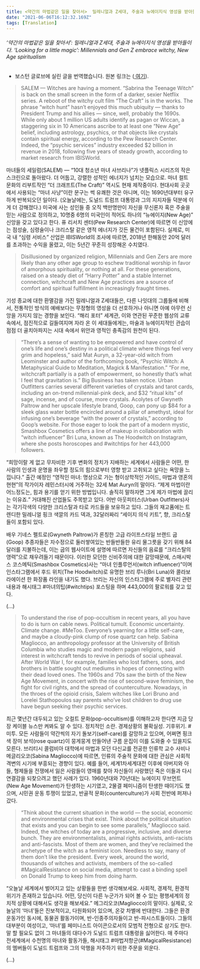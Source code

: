```yaml
---
title: <약간의 마법같은 일을 찾아서>  밀레니얼과 Z세대, 주술과 뉴에이지식 영성을 받아들이다. 
date: "2021-06-06T16:12:32.169Z"
tags: [Translation]
---
```


###### ‘약간의 마법같은 일을 찾아서’:  밀레니얼과 Z세대, 주술과 뉴에이지식 영성을 받아들이다. ‘Looking for a little magic’: Millennials and Gen Z embrace witchy, New Age spiritualism

* 보스턴 글로브에 실린 글을 번역했습니다. 원본 링크는 (<a href="https://www.bostonglobe.com/lifestyle/2019/10/30/millennials-and-gen-embrace-witchy-new-age-spiritualism/ojetIu5fYahXu4dxa2IF6I/story.html?event=event25" target="_blank"> 여기</a>).

> SALEM — Witches are having a moment. “Sabrina the Teenage Witch” is back on the small screen in the form of a darker, sexier Netflix series. A reboot of the witchy cult film “The Craft” is in the works. The phrase “witch hunt” hasn’t enjoyed this much ubiquity — thanks to President Trump and his allies — since, well, probably the 1690s. While only about 1 million US adults identify as pagan or Wiccan, a staggering six in 10 Americans ascribe to at least one “New Age” belief, including astrology, psychics, or that objects like crystals contain spiritual energy, according to the Pew Research Center. Indeed, the “psychic services” industry exceeded $2 billion in revenue in 2018, following five years of steady growth, according to market research from IBISWorld.

마녀들의 세일럼(SALEM) — “10대 청소년 마녀 사브리나”가 넷플릭스 시리즈의 작은 스크린으로 돌아왔다. 더 어둡고, 강렬한 성적인 에너지가 넘치는 모습으로. 마녀 컬트 문화의 리부트작인 “더 크래프트(The Craft)” 역시도 현재 제작중이다. 현대사회 곳곳에서 사용되는 “마녀 사냥”이란 문구는 썩 유쾌한 것은 아니며, 이는 1690년대부터 유구하게 반복되오던 일이다. (오늘날에는, 도널드 트럼프 대통령과 그의 지지자들 덕분에 이게 더 강해졌다.) 미국에 사는 성인들 중 오직 백만명만이 자신을 무신론자 혹은 주술을 믿는 사람으로 정의하고, 10명중 6명의 미국인이 적어도 하나의 “뉴에이지(New Age)” 신앙을 갖고 있다고 한다. 퓨 리서치 센터(Pew Research Center)에 따르면 이 신앙에는 점성술, 심령술이나 크리스탈 같은 영적 에너지가 깃든 물건이 포함된다. 실제로, 미국 내 “심령 서비스” 산업은 IBISWorld의 조사에 따르면, 2018년 한해동안 20억 달러를 초과하는 수익을 올렸고, 이는 5년간 꾸준히 성장해온 수치였다.  

> Disillusioned by organized religion, Millennials and Gen Zers are more likely than any other age group to eschew traditional worship in favor of amorphous spirituality, or nothing at all. For these generations, raised on a steady diet of “Harry Potter” and a stable Internet connection, witchcraft and New Age practices are a source of comfort and spiritual fulfillment in increasingly fraught times.

기성 종교에 대한 환멸감을 가진 밀레니얼과 Z세대들은, 다른 나잇대의 그룹들에 비해서, 전통적인 방식의 예배보다는 무정형의 영성을 더 선호하거나 아니면 아예 아무런 신앙을 가지지 않는 경향을 보인다. “해리 포터” 세계관, 이와 연관된 꾸준한 웹상의 교류속에서, 점진적으로 길들여지며 자라 온 이 세대들에게는, 마술과 뉴에이지적인 관습이 점점 더 골치아파지는 시대 속에서 위안과 영적인 충족감의 원천이 된다.  

> “There’s a sense of wanting to be empowered and have control of one’s life and one’s destiny in a political climate where things feel very grim and hopeless,” said Mat Auryn, a 32-year-old witch from Leominster and author of the forthcoming book, “Psychic Witch: A Metaphysical Guide to Meditation, Magick & Manifestation.” “For me, witchcraft partially is a path of empowerment, so honestly that’s what I feel that gravitation is.” Big Business has taken notice. Urban Outfitters carries several different varieties of crystals and tarot cards, including an on-trend millennial-pink deck, and $32 “ritual kits” of sage, incense, and of course, more crystals. Acolytes of Gwyneth Paltrow and her upscale lifestyle brand, Goop, can pony up $84 for a sleek glass water bottle encircled around a pillar of amethyst, ideal for infusing one’s beverage “with the power of crystals,” according to Goop’s website. For those eager to look the part of a modern mystic, Smashbox Cosmetics offers a line of makeup in collaboration with “witch influencer” Bri Luna, known as The Hoodwitch on Instagram, where she posts horoscopes and #witchtips for her 443,000 followers.

“희망이랄 게 없고 무자비한 기후 변화의 정치가 지배하는 세계에서 사람들은 어떤, 한 사람의 인생과 운명을 좌우할 정도의 힘으로부터 영향 받고 고취되고 싶다는 욕망을 느낍니다.” 출간 예정인 “영적인 마녀: 명상으로 가는 형이상학적인 가이드, 마법과 영혼의 현현”의 작가이자 레민스터시에 거주하는 32세 Mat Auryn의 말이다. “제게 마법이란 어느정도는, 힘과 용기를 얻기 위한 방법입니다. 솔직히 말하자면 그게 제가 마법에 끌리는 이유죠.” 거대해진 산업들도 주목받고 있다. 어반 아웃피터스(Urban Outfitters)사는 각기각색의 다양한 크리스탈과 타로 카드들을 보유하고 있다. 그들의 재고품에는 트렌디한 밀레니얼 핑크 색깔의 카드 덱과, 32달러짜리 “세이지 의식 키트”, 향, 크리스탈들이 포함되 있다.  

배우 기네스 펠트로(Gwyneth Paltrow)가 론칭한 고급 라이프스타일 브랜드 굽(Goop) 추종자들은 자수정으로 둘러쌓여있는 반들반들한 유리 물그릇을 갖기 위해 84달러를 지불하는데, 이는 굽의 웹사이트에 설명에 따르면 자신들의 음료를 “크리스탈의 영력”으로 채우려들기 때문이다. 이러한 모던한 신비주의에 대한 갈망때문에, 스매시박스 코스메틱(Smashbox Cosmetics)사는 “마녀 인플루언서(witch influencer)”이며 인스타그램에서 후드 위치(The Hoodwitch)로 유명한 브리 루나(Bri Luna)와 콜라보라에이션 한 화장품 라인을 내기도 했다. 브리는 자신의 인스타그램에 주로 별자리 관련 내용과 해시태그 #마녀의팁(#witchtips) 포스팅을 하며 443,000의 팔로워를 갖고 있다. 

(...)

> To understand the rise of pop-occultism in recent years, all you have to do is turn on cable news. Political tumult. Economic uncertainty. Climate change. #MeToo. Everyone’s yearning for a little self-care, and maybe a cloudy-pink clump of rose quartz can help. Sabina Magliocco, an anthropology professor at the University of British Columbia who studies magic and modern pagan religions, said interest in witchcraft tends to revive in periods of social upheaval. After World War I, for example, families who lost fathers, sons, and brothers in battle sought out mediums in hopes of connecting with their dead loved ones. The 1960s and ’70s saw the birth of the New Age Movement, in concert with the rise of second-wave feminism, the fight for civil rights, and the spread of counterculture. Nowadays, in the throes of the opioid crisis, Salem witches like Lori Bruno and Lorelei Stathopoulos say parents who’ve lost children to drug use have begun seeking their psychic services.

최근 몇년간 대두되고 있는 오컬트 문화(pop-occultism)를 이해하고자 한다면 지금 당장 케이블 뉴스만 켜봐도 알 수 있다. 정치적인 소란. 경제상황의 불확실성. 기후위기. #미투. 모든 사람들이 약간씩의 자기 돌보기(self-care)를 갈망하고 있으며, 어쩌면 핑크색 장미 보석(rose quartz)이 뭉게뭉게 만들어낸 구름 운집이 이를 도와줄 수 있을지도 모른다. 브리티시 콜럼비아 대학에서 마법과 모던 다신교를 전공한  인류학 교수 사비나 메글리오코(Sabina Magliocco)에 따르면, 인류의 주술적 문화에 대한 관심은 사회적 격변의 시기에 부흥되는 경향이 있다. 예를 들어, 세계1차세계대전 이후에 아버지와 아들, 형제들을 전쟁에서 잃은 사람들이 영매를 찾아 자신들이 사랑했던 죽은 이들과 다시 연결감을 되찾으려고 했던 사례가 있다. 1960년대와 70년대는 뉴에이지 무브먼트(New Age Movement)가 탄생하는 시기였고, 2물결 페미니즘이 탄생한 때이기도 했으며, 시민권 운동 투쟁이 있었고, 반골적 문화(counterculture)가 사회 전반에 퍼져나갔다.

> “Think about the current situation in the world — the social, economic and environmental crises that exist. Think about the political situation that exists and you can begin to see some parallels,” Magliocco said. Indeed, the witches of today are a progressive, inclusive, and diverse bunch. They are environmentalists, animal rights activists, anti-racists and anti-fascists. Most of them are women, and they’ve reclaimed the archetype of the witch as a feminist icon. Needless to say, many of them don’t like the president. Every week, around the world, thousands of witches and activists, members of the so-called #MagicalResistance on social media, attempt to cast a binding spell on Donald Trump to keep him from doing harm.

“오늘날 세계에서 벌어지고 있는 상황들을 한번 생각해보세요. 사회적, 경제적, 환경적 위기가 존재하고 있습니다. 어떤, 당신이 다른 누군가가 되어 볼 수 있는 평행세계의 정치적 상황에 대해서도 생각을 해보세요.” 메그리오코(Magliocco)의 말이다. 실제로, 오늘날의 ‘마녀’들은 진보적이고, 다원화되어 있으며, 온갖 차별에 반대한다. 그들은 환경운동가인 동시에, 동물권 활동가이며, 반-인종주의자들이고 반-파시스트들이다. 그들의 대부분이 여성이고, ‘마녀’를 페미니스트 아이콘으로서의 모범적 전형으로 삼기도 한다. 말 할 필요도 없이 그 마녀들의 대다수가 도널드 트럼프 대통령을 싫어한다. 매 주마다 전세계에서 수천명의 마녀와 활동가들, 해시태그 #마법저항군(#MagicalResistance)의 멤버들이 도널드 트럼프와 그의 악행을 저주하기 위한 주문을 외운다. 

(...)


